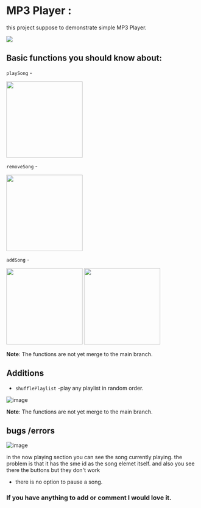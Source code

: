 # MP3 Player :
this project suppose to demonstrate simple MP3 Player.

![](https://user-images.githubusercontent.com/89573774/132813316-8c310d9f-ef3a-4223-bf49-b59422ba651a.png)

## Basic functions you should know about:

 `playSong` -
 
  <img src="https://user-images.githubusercontent.com/89573774/133909649-294541e5-952e-4008-9532-735cc4e687e2.png" width="200" height="200" />
  
 `removeSong` -
 
  <img src="https://user-images.githubusercontent.com/89573774/133909697-ce983c9a-a006-44b7-8817-959ef1fb5780.png" width="200" height="200" />

 `addSong` - 
 
  <img src="https://user-images.githubusercontent.com/89573774/133909818-c8577e5c-1e0c-4109-a00d-8a1f7479f6dc.png" width="200" />
  <img src="https://user-images.githubusercontent.com/89573774/133909825-f51ff96e-18c3-4564-b856-3cd40adeadbf.png" width="200" height="200" />

__Note__: The functions are not yet merge to the main branch.


## Additions
- `shufflePlaylist` -play any playlist in random order.

![image](https://user-images.githubusercontent.com/89573774/133909960-10fe97b3-3ac2-4883-a1e2-1a8b4300a58f.png)



__Note__: The functions are not yet merge to the main branch.

## bugs /errors
![image](https://user-images.githubusercontent.com/89573774/133910054-30355550-ca5b-4615-831c-f19f64375a32.png)

  in the now playing section you can see the song currently playing.
  the problem is that it has the sme id as the song elemet itself.
  and also you see there the buttons but they don't work
  
  - there is no option to pause a song.



### If you have anything to add or comment I would love it.

